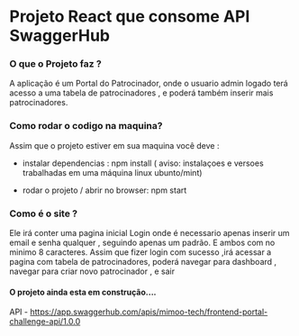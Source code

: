 # Projeto React que consome API SwaggerHub

### O que o Projeto faz ?

A aplicação é um Portal do Patrocinador, onde o usuario admin logado terá acesso a uma tabela de patrocinadores , e poderá também inserir mais patrocinadores. 

### Como rodar o codigo na maquina?

Assim que o projeto estiver em sua maquina você deve :
-  instalar dependencias : npm install
( aviso:  instalaçoes e versoes trabalhadas em uma máquina linux ubunto/mint)

-  rodar o projeto / abrir no browser: npm start

### Como é o site ?

Ele irá conter uma pagina inicial Login onde é necessario apenas inserir um email e senha qualquer , seguindo apenas um padrão. E ambos com no minimo 8 caracteres.
Assim que fizer login com sucesso  ,irá acessar a pagina com tabela de patrocinadores, poderá navegar para dashboard , navegar para criar novo patrocinador , e sair 

#### O projeto ainda esta em construção....

API - https://app.swaggerhub.com/apis/mimoo-tech/frontend-portal-challenge-api/1.0.0
